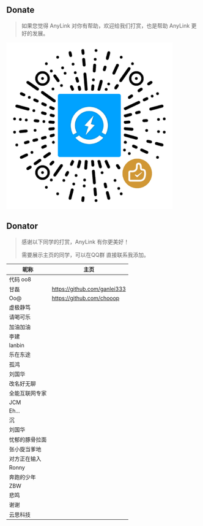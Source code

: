 ## Donate

> 如果您觉得 AnyLink 对你有帮助，欢迎给我们打赏，也是帮助 AnyLink 更好的发展。

<p>
    <img src="screenshot/wxpay2.png" width="435" alt="anylink捐赠二维码" />
</p>

## Donator

> 感谢以下同学的打赏，AnyLink 有你更美好！
> 
> 需要展示主页的同学，可以在QQ群 直接联系我添加。

| 昵称      | 主页                         |
|---------| ---------------------------- |
| 代码 oo8  |                              |
| 甘磊      | https://github.com/ganlei333 |
| Oo@     | https://github.com/chooop    |
| 虚极静笃    |                              |
| 请喝可乐    |                              |
| 加油加油    |                              |
| 李建      |                              |
| lanbin  |                              |
| 乐在东途    |                              |
| 孤鸿      |                              |
| 刘国华     |                              |
| 改名好无聊   |                              |
| 全能互联网专家 |                              |
| JCM     |                              |
| Eh...   |                              |
| 沉       |                              |
| 刘国华     |                              |
| 忧郁的豚骨拉面 |                              |
| 张小旋当爹地  |                              |
| 对方正在输入  |                              |
| Ronny   |                              |
| 奔跑的少年   |                              |
| ZBW     |                              |
| 悲鸣      |                              |
| 谢谢      |                              |
| 云思科技    |                              |




